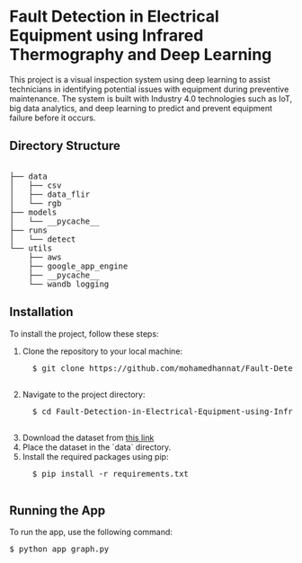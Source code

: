 <h1>Fault Detection in Electrical Equipment using Infrared Thermography and Deep Learning</h1>

<p>This project is a visual inspection system using deep learning to assist technicians in identifying potential issues with equipment during preventive maintenance. The system is built with Industry 4.0 technologies such as IoT, big data analytics, and deep learning to predict and prevent equipment failure before it occurs.</p>

<h2>Directory Structure</h2>

<pre>

├── data
│   ├── csv
│   ├── data_flir
│   └── rgb
├── models
│   └── __pycache__
├── runs
│   └── detect
└── utils
    ├── aws
    ├── google_app_engine
    ├── __pycache__
    └── wandb_logging
</pre>

<h2>Installation</h2>

<p>To install the project, follow these steps:</p>

<ol>
  <li>Clone the repository to your local machine:<br>
  <pre>
  $ git clone https://github.com/mohamedhannat/Fault-Detection-in-Electrical-Equipment-using-Infrared-Thermography-and-Deep-Learning.git
  </pre></li>

  <li>Navigate to the project directory:<br>
  <pre>
  $ cd Fault-Detection-in-Electrical-Equipment-using-Infrared-Thermography-and-Deep-Learning
  </pre></li>

  <li>Download the dataset from <a href="https://drive.google.com/file/d/1BzfybGG1swTHTa-LB7nqrLLTRcnjJ-WE/view?usp=sharing">this link</a></li>

  <li>Place the dataset in the `data` directory.</li>

  <li>Install the required packages using pip:<br>
  <pre>
  $ pip install -r requirements.txt
  </pre></li>
</ol>

<h2>Running the App</h2>

<p>To run the app, use the following command:<br>
<pre>
$ python app_graph.py
</pre></p>


